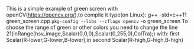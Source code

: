 This is a simple example of green screen with openCV(https://opencv.org/),to compile it type(on Linux):
g++ -std=c++11 green_screen.cpp `pkg-config --libs --cflags opencv` -o green_screen
To choose the range of green or other colors you need to change the line 21(inRange(hsv_image,Scalar(0,0,0),Scalar(0,255,0),ColTra);)
with: first Scalar(R-lower,G-lower,B-lower),in second Scalar(R-high,G-high,B-high)


